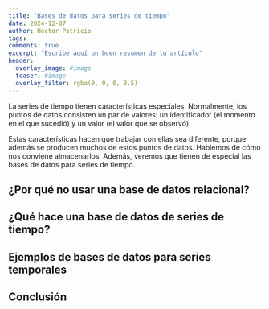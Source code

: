 ```yaml
---
title: "Bases de datos para series de tiempo"
date: 2024-12-07
author: Héctor Patricio
tags:
comments: true
excerpt: "Escribe aquí un buen resumen de tu artículo"
header:
  overlay_image: #image
  teaser: #image
  overlay_filter: rgba(0, 0, 0, 0.5)
---
```


La series de tiempo tienen características especiales. Normalmente, los puntos de datos
consisten un par de valores: un identificador (el momento en el que sucedió) y un valor
(el valor que se observó).

Estas características hacen que trabajar con ellas sea diferente, porque además
se producen muchos de estos puntos de datos. Hablemos de cómo nos conviene almacenarlos.
Además, veremos que tienen de especial las bases de datos para series de tiempo.

## ¿Por qué no usar una base de datos relacional?

## ¿Qué hace una base de datos de series de tiempo?

## Ejemplos de bases de datos para series temporales

## Conclusión

